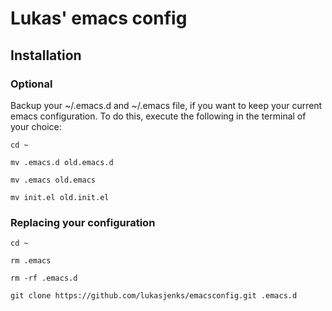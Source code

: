 # Lukas' emacs config

## Installation

### Optional
Backup your ~/.emacs.d and ~/.emacs file, if you want to keep your current emacs configuration.
To do this, execute the following in the terminal of your choice:

`cd ~`

`mv .emacs.d old.emacs.d`

`mv .emacs old.emacs`

`mv init.el old.init.el`

### Replacing your configuration

`cd ~`

`rm .emacs`

`rm -rf .emacs.d`

`git clone https://github.com/lukasjenks/emacsconfig.git .emacs.d`
